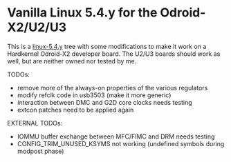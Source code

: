 # Vanilla Linux 5.4.y for the Odroid-X2/U2/U3

This is a [linux-5.4.y](https://git.kernel.org/cgit/linux/kernel/git/stable/linux-stable.git/log/?h=linux-5.4.y) tree with some modifications to make it work on a Hardkernel Odroid-X2 developer board. The U2/U3 boards should work as well, but are neither owned nor tested by me.


TODOs:

   - remove more of the always-on properties of the various regulators
   - modify refclk code in usb3503 (make it more generic)
   - interaction between DMC and G2D core clocks needs testing
   - extcon patches need to be applied again

EXTERNAL TODOs:

   - IOMMU buffer exchange between MFC/FIMC and DRM needs testing
   - CONFIG_TRIM_UNUSED_KSYMS not working (undefined symbols during modpost phase)
